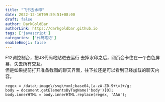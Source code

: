 ```yaml
---
title: "飞书去水印"
date: 2022-12-16T09:59:51+08:00
draft: false
author: DarkGoldBar
authorLink: https://darkgoldbar.github.io
tags: ['javascript']
categories: ['代码笔记']
enableEmoji: false
---
```


F12调控制台，把JS代码粘贴进去运行
去掉水印之后，网页会卡住在一个白色屏幕，失去所有交互。  
但是如果提前打开准备截图的聊天界面，往下拉还是可以看到已经加载的聊天内容。

```
regex = /data\:image\/svg\+xml;base64,[a-zA-Z0-9+\=]+/g;
body = document.getElementsByTagName('body')[0];
body.innerHTML = body.innerHTML.replace(regex, 'AAA');
```
